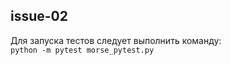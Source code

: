 ## issue-02
Для запуска тестов следует выполнить команду:  
```python -m pytest morse_pytest.py```

